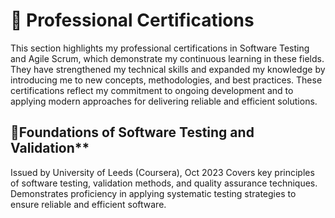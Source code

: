 # 📜 Professional Certifications
This section highlights my professional certifications in Software Testing and Agile Scrum, which demonstrate my continuous learning in these fields. They have strengthened my technical skills and expanded my knowledge by introducing me to new concepts, methodologies, and best practices. These certifications reflect my commitment to ongoing development and to applying modern approaches for delivering reliable and efficient solutions.

## 🔹Foundations of Software Testing and Validation**
Issued by University of Leeds (Coursera), Oct 2023
Covers key principles of software testing, validation methods, and quality assurance techniques. Demonstrates proficiency in applying systematic testing strategies to ensure reliable and efficient software.


